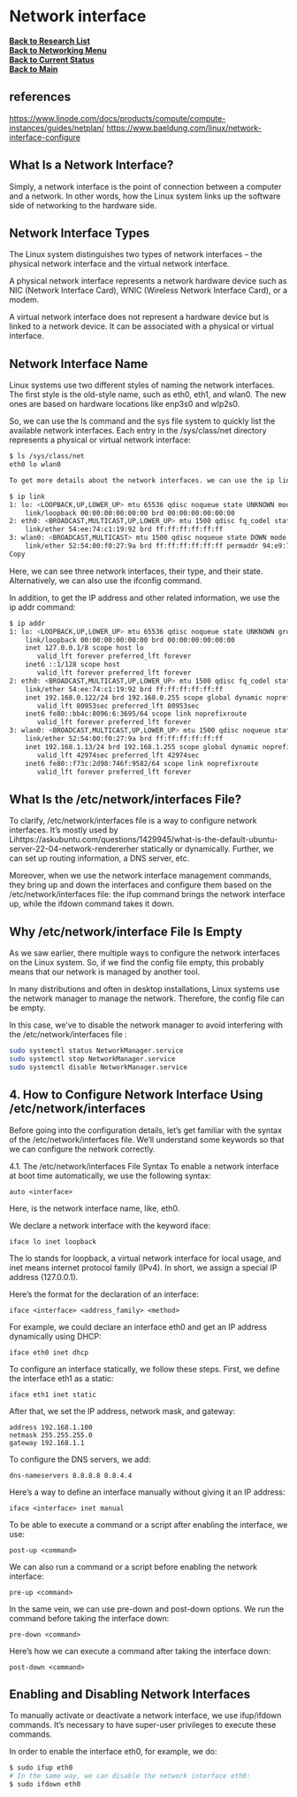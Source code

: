 # Network interface

**[Back to Research List](../../research_list.md)**\
**[Back to Networking Menu](./networking_menu.md)**\
**[Back to Current Status](../../../development/status/weekly/current_status.md)**\
**[Back to Main](../../../README.md)**

## references

<https://www.linode.com/docs/products/compute/compute-instances/guides/netplan/>
<https://www.baeldung.com/linux/network-interface-configure>

## What Is a Network Interface?

Simply, a network interface is the point of connection between a computer and a network. In other words, how the Linux system links up the software side of networking to the hardware side.

## Network Interface Types

The Linux system distinguishes two types of network interfaces – the physical network interface and the virtual network interface.

A physical network interface represents a network hardware device such as NIC (Network Interface Card), WNIC (Wireless Network Interface Card), or a modem.

A virtual network interface does not represent a hardware device but is linked to a network device. It can be associated with a physical or virtual interface.

## Network Interface Name

Linux systems use two different styles of naming the network interfaces. The first style is the old-style name, such as eth0, eth1, and wlan0. The new ones are based on hardware locations like enp3s0 and wlp2s0.

So, we can use the ls command and the sys file system to quickly list the available network interfaces. Each entry in the /sys/class/net directory represents a physical or virtual network interface:

```bash
$ ls /sys/class/net
eth0 lo wlan0

To get more details about the network interfaces. we can use the ip link command:

$ ip link 
1: lo: <LOOPBACK,UP,LOWER_UP> mtu 65536 qdisc noqueue state UNKNOWN mode DEFAULT group default qlen 1000
    link/loopback 00:00:00:00:00:00 brd 00:00:00:00:00:00
2: eth0: <BROADCAST,MULTICAST,UP,LOWER_UP> mtu 1500 qdisc fq_codel state UP mode DEFAULT group default qlen 1000
    link/ether 54:ee:74:c1:19:92 brd ff:ff:ff:ff:ff:ff
3: wlan0: <BROADCAST,MULTICAST> mtu 1500 qdisc noqueue state DOWN mode DEFAULT group default qlen 1000
    link/ether 52:54:00:f0:27:9a brd ff:ff:ff:ff:ff:ff permaddr 94:e9:79:fd:51:5d
Copy
```

Here, we can see three network interfaces, their type, and their state. Alternatively, we can also use the ifconfig command.

In addition, to get the IP address and other related information, we use  the ip addr command:

```bash
$ ip addr
1: lo: <LOOPBACK,UP,LOWER_UP> mtu 65536 qdisc noqueue state UNKNOWN group default qlen 1000
    link/loopback 00:00:00:00:00:00 brd 00:00:00:00:00:00
    inet 127.0.0.1/8 scope host lo
       valid_lft forever preferred_lft forever
    inet6 ::1/128 scope host 
       valid_lft forever preferred_lft forever
2: eth0: <BROADCAST,MULTICAST,UP,LOWER_UP> mtu 1500 qdisc fq_codel state UP group default qlen 1000
    link/ether 54:ee:74:c1:19:92 brd ff:ff:ff:ff:ff:ff
    inet 192.168.0.122/24 brd 192.168.0.255 scope global dynamic noprefixroute enp3s0
       valid_lft 80953sec preferred_lft 80953sec
    inet6 fe80::bb4c:8096:6:3695/64 scope link noprefixroute 
       valid_lft forever preferred_lft forever
3: wlan0: <BROADCAST,MULTICAST,UP,LOWER_UP> mtu 1500 qdisc noqueue state UP group default qlen 1000
    link/ether 52:54:00:f0:27:9a brd ff:ff:ff:ff:ff:ff
    inet 192.168.1.13/24 brd 192.168.1.255 scope global dynamic noprefixroute wlp2s0
       valid_lft 42974sec preferred_lft 42974sec
    inet6 fe80::f73c:2d98:746f:9582/64 scope link noprefixroute 
       valid_lft forever preferred_lft forever
```

## What Is the /etc/network/interfaces File?

To clarify,  /etc/network/interfaces file is a way to configure network interfaces. It’s mostly used by Lihttps://askubuntu.com/questions/1429945/what-is-the-default-ubuntu-server-22-04-network-rendererher statically or dynamically. Further, we can set up routing information, a DNS server, etc.

Moreover, when we use the network interface management commands, they bring up and down the interfaces and configure them based on the /etc/network/interfaces file: the ifup command brings the network interface up, while the ifdown command takes it down.

## Why /etc/network/interface File Is Empty

As we saw earlier, there multiple ways to configure the network interfaces on the Linux system. So, if we find the config file empty, this probably means that our network is managed by another tool.

In many distributions and often in desktop installations, Linux systems use the network manager to manage the network. Therefore, the config file can be empty.

In this case, we’ve to disable the network manager to avoid interfering with the /etc/network/interfaces file :

```bash
sudo systemctl status NetworkManager.service
sudo systemctl stop NetworkManager.service
sudo systemctl disable NetworkManager.service
```

## 4. How to Configure Network Interface Using /etc/network/interfaces

Before going into the configuration details, let’s get familiar with the syntax of the /etc/network/interfaces file. We’ll understand some keywords so that we can configure the network correctly.

4.1. The /etc/network/interfaces File Syntax
To enable a network interface at boot time automatically, we use the following syntax:

```
auto <interface>
```

Here, <interface> is the network interface name, like, eth0.

We declare a network interface with the keyword iface:

```iface lo inet loopback```

The lo stands for loopback, a virtual network interface for local usage, and inet means internet protocol family (IPv4). In short, we assign a special IP address (127.0.0.1).

Here’s the format for the declaration of an interface:

```iface <interface> <address_family> <method>```

For example, we could declare an interface eth0 and get an IP address dynamically using DHCP:

```iface eth0 inet dhcp```

To configure an interface statically, we follow these steps. First, we define the interface eth1 as a static:

```iface eth1 inet static```

After that, we set the IP address, network mask, and gateway:

```
address 192.168.1.100 
netmask 255.255.255.0 
gateway 192.168.1.1
```

To configure the DNS servers, we add:

```dns-nameservers 8.8.8.8 8.8.4.4```

Here’s a way to define an interface manually without giving it an IP address:

```iface <interface> inet manual```

To be able to execute a command or a script after enabling the interface, we use:

```post-up <command>```

We can also run a command or a script before enabling the network interface:

```pre-up <command>```

In the same vein, we can use pre-down and post-down options. We run the command before taking the interface down:

```pre-down <command>```

Here’s how we can execute a command after taking the interface down:

```post-down <command>```

## Enabling and Disabling Network Interfaces

To manually activate or deactivate a network interface, we use ifup/ifdown commands. It’s necessary to have super-user privileges to execute these commands.

In order to enable the interface eth0, for example, we do:

```bash
$ sudo ifup eth0
# In the same way, we can disable the network interface eth0:
$ sudo ifdown eth0
```
